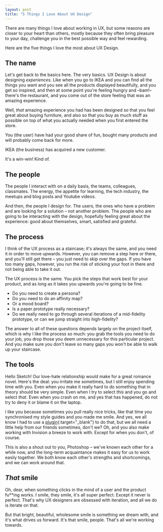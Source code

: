 ```yaml
---
layout: post
title: "5 Things I Love About UX Design"
---
```




There are many things I love about working in UX, but some reasons are closer to your heart than others, mostly because they often bring pleasure to your day, challenge you in the best possible way and feel rewarding. 

Here are the five things I love the most about UX Design.

## The name

Let's get back to the basics here. The very basics. UX Design is about designing *experiences*. Like when you go to IKEA and you can find all the things you want and you see all the products displayed beautifully, and you get so inspired, and then at some point you're feeling hungry and –bam!– there's the restaurant, and you come out of the store feeling that was an amazing experience.

Well, *that* amazing experience you had has been designed so that you feel great about buying furniture, and also so that you buy as much stuff as possible on top of what you actually needed when you first entered the store.

You (the user) have had your good share of fun, bought many products and will probably come back for more.

IKEA (the business) has acquired a new customer.

It's a win-win! Kind of.

## The people

The people I interact with on a daily basis, the teams, colleagues, classmates. The energy, the appetite for learning, the tech industry, the meetups and blog posts and Youtube videos.

And then, the people I design for. The users, the ones who have a problem and are looking for a solution – not another problem. The people who are going to be interacting with the design, hopefully feeling great about the experience: good about themselves, smart, satisfied and grateful.

## The process

I think of the UX process as a staircase; it's always the same, and you need it in order to move upwards. However, you can remove a step here or there, and you'll still get there – you just need to skip over the gaps. If you have too many gaps, however, you run the risk of sticking your foot in there and not being able to take it out.

The UX process is the same. You pick the steps that work best for your product, and as long as it takes you upwards you're going to be fine.

* Do you need to create a persona?
* Do you need to do an affinity map?
* Or a mood board?
* Is a paper prototype really necessary?
* Do we really need to go through several iterations of a mid-fidelity prototype, or can we jump straight into high-fidelity?

The answer to all of these questions depends largely on the project itself, which is why I like the process so much: you grab the tools you need to do your job, you drop those you deem unnecessary for this particular project. And you make sure you don't leave so many gaps you won't be able to walk up your staircase.

## The tools

Hello Sketch! Our love-hate relationship would make for a great romance novel. Here's the deal: you irritate me sometimes, but I still enjoy spending time with you. Even when you make it really hard to do something that in theory should be very simple. Even when I try to select *this* and you go and select *that*. Even when you crash on me, and yes that has happened, do not try to deny it or blame it on the laptop.

I like you because sometimes you pull really nice tricks, like that time you synchronised my style guides and you made me smile. And yes, we all know I had to use a [plugin](https://www.youtube.com/watch?v=RRiPIjcmo48){:target="_blank"} to do that, but we all need a little help from our friends sometimes, don't we? Oh, and you also make working with Invision a breeze to work with. Except for when you don't, of course.

This is also a shout out to you, Photoshop – we've known each other for a while now, and the long-term acquaintance makes it easy for us to work easily together. We both know each other's strengths and shortcomings, and we can work around that.

## *That* smile

Oh, dear, when something clicks in the mind of a user and the product fu**ing works. I smile, they smile, it's all super perfect. Except it never is perfect. That's why UX designers are obsessed with iteration, and all we do is iterate on that.

But that bright, beautiful, wholesome smile is something we dream with, and it's what drives us forward. It's that smile, people. That's all we're working towards.
